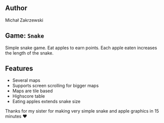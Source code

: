 ## Author
Michał Zakrzewski

## Game: ``Snake``
Simple snake game.
Eat apples to earn points. Each apple eaten increases the length of the snake.

## Features
* Several maps
* Supports screen scrolling for bigger maps
* Maps are tile based
* Highscore table
* Eating apples extends snake size

Thanks for my sister for making very simple snake and apple graphics in 15 minutes ❤️